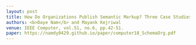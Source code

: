 ```yaml
---
layout: post
title: How Do Organizations Publish Semantic Markup? Three Case Studies Using Public Schema.org Crawls
authors: <b>Daye Nam</b> and Mayank Kejriwal
venue: IEEE Computer, vol.51, no.6, pp.42-51.
paper: https://namdy0429.github.io/paper/computer18_SchemaOrg.pdf
---
```

